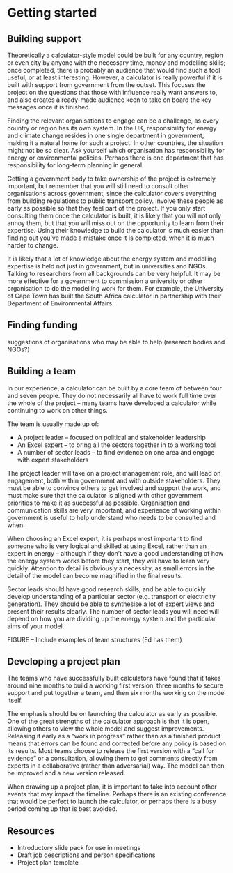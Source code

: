 # Getting started

## Building support 

Theoretically a calculator-style model could be built for any country, region or even city by anyone with the necessary time, money and modelling skills; once completed, there is probably an audience that would find such a tool useful, or at least interesting. However, a calculator is really powerful if it is built with support from government from the outset. This focuses the project on the questions that those with influence really want answers to, and also creates a ready-made audience keen to take on board the key messages once it is finished. 

Finding the relevant organisations to engage can be a challenge, as every country or region has its own system. In the UK, responsibility for energy and climate change resides in one single department in government, making it a natural home for such a project. In other countries, the situation might not be so clear. Ask yourself which organisation has responsibility for energy or environmental policies. Perhaps there is one department that has responsibility for long-term planning in general.

Getting a government body to take ownership of the project is extremely important, but remember that you will still need to consult other organisations across government, since the calculator covers everything from building regulations to public transport policy. Involve these people as early as possible so that they feel part of the project. If you only start consulting them once the calculator is built, it is likely that you will not only annoy them, but that you will miss out on the opportunity to learn from their expertise. Using their knowledge to build the calculator is much easier than finding out you’ve made a mistake once it is completed, when it is much harder to change. 

It is likely that a lot of knowledge about the energy system and modelling expertise is held not just in government, but in universities and NGOs. Talking to researchers from all backgrounds can be very helpful. It may be more effective for a government to commission a university or other organisation to do the modelling work for them. For example, the University of Cape Town has built the South Africa calculator in partnership with their Department of Environmental Affairs.

## Finding funding 

suggestions of organisations who may be able to help (research bodies and NGOs?)

## Building a team

In our experience, a calculator can be built by a core team of between four and seven people. They do not necessarily all have to work full time over the whole of the project – many teams have developed a calculator while continuing to work on other things. 

 The team is usually made up of:

- A project leader – focused on political and stakeholder leadership
- An Excel expert – to bring all the sectors together in to a working tool
- A number of sector leads – to find evidence on one area and engage with expert stakeholders

The project leader will take on a project management role, and will lead on engagement, both within government and with outside stakeholders. They must be able to convince others to get involved and support the work, and must make sure that the calculator is aligned with other government priorities to make it as successful as possible. Organisation and communication skills are very important, and experience of working within government is useful to help understand who needs to be consulted and when.

When choosing an Excel expert, it is perhaps most important to find someone who is very logical and skilled at using Excel, rather than an expert in energy – although if they don’t have a good understanding of how the energy system works before they start, they will have to learn very quickly. Attention to detail is obviously a necessity, as small errors in the detail of the model can become magnified in the final results.

Sector leads should have good research skills, and be able to quickly develop understanding of a particular sector (e.g. transport or electricity generation). They should be able to synthesise a lot of expert views and present their results clearly. The number of sector leads you will need will depend on how you are dividing up the energy system and the particular aims of your model.  

FIGURE – Include examples of team structures (Ed has them)

## Developing a project plan 

The teams who have successfully built calculators have found that it takes around nine months to build a working first version: three months to secure support and put together a team, and then six months working on the model itself. 

The emphasis should be on launching the calculator as early as possible. One of the great strengths of the calculator approach is that it is open, allowing others to view the whole model and suggest improvements. Releasing it early as a “work in progress” rather than as a finished product means that errors can be found and corrected before any policy is based on its results. Most teams choose to release the first version with a “call for evidence” or a consultation, allowing them to get comments directly from experts in a collaborative (rather than adversarial) way. The model can then be improved and a new version released. 

When drawing up a project plan, it is important to take into account other events that may impact the timeline. Perhaps there is an existing conference that would be perfect to launch the calculator, or perhaps there is a busy period coming up that is best avoided.  

## Resources

- Introductory slide pack for use in meetings
- Draft job descriptions and person specifications
- Project plan template

